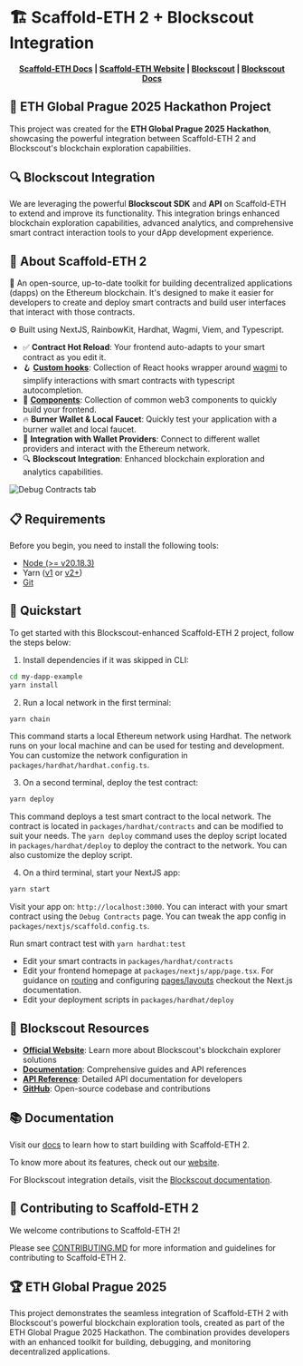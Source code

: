 # 🏗 Scaffold-ETH 2 + Blockscout Integration

<h4 align="center">
  <a href="https://docs.scaffoldeth.io">Scaffold-ETH Docs</a> |
  <a href="https://scaffoldeth.io">Scaffold-ETH Website</a> |
  <a href="https://www.blockscout.com/">Blockscout</a> |
  <a href="https://docs.blockscout.com/">Blockscout Docs</a>
</h4>

## 🎯 ETH Global Prague 2025 Hackathon Project

This project was created for the **ETH Global Prague 2025 Hackathon**, showcasing the powerful integration between Scaffold-ETH 2 and Blockscout's blockchain exploration capabilities.

## 🔍 Blockscout Integration

We are leveraging the powerful **Blockscout SDK** and **API** on Scaffold-ETH to extend and improve its functionality. This integration brings enhanced blockchain exploration capabilities, advanced analytics, and comprehensive smart contract interaction tools to your dApp development experience.

## 🚀 About Scaffold-ETH 2

🧪 An open-source, up-to-date toolkit for building decentralized applications (dapps) on the Ethereum blockchain. It's designed to make it easier for developers to create and deploy smart contracts and build user interfaces that interact with those contracts.

⚙️ Built using NextJS, RainbowKit, Hardhat, Wagmi, Viem, and Typescript.

- ✅ **Contract Hot Reload**: Your frontend auto-adapts to your smart contract as you edit it.
- 🪝 **[Custom hooks](https://docs.scaffoldeth.io/hooks/)**: Collection of React hooks wrapper around [wagmi](https://wagmi.sh/) to simplify interactions with smart contracts with typescript autocompletion.
- 🧱 [**Components**](https://docs.scaffoldeth.io/components/): Collection of common web3 components to quickly build your frontend.
- 🔥 **Burner Wallet & Local Faucet**: Quickly test your application with a burner wallet and local faucet.
- 🔐 **Integration with Wallet Providers**: Connect to different wallet providers and interact with the Ethereum network.
- 🔍 **Blockscout Integration**: Enhanced blockchain exploration and analytics capabilities.

![Debug Contracts tab](https://github.com/scaffold-eth/scaffold-eth-2/assets/55535804/b237af0c-5027-4849-a5c1-2e31495cccb1)

## 📋 Requirements

Before you begin, you need to install the following tools:

- [Node (>= v20.18.3)](https://nodejs.org/en/download/)
- Yarn ([v1](https://classic.yarnpkg.com/en/docs/install/) or [v2+](https://yarnpkg.com/getting-started/install))
- [Git](https://git-scm.com/downloads)

## 🚀 Quickstart

To get started with this Blockscout-enhanced Scaffold-ETH 2 project, follow the steps below:

1. Install dependencies if it was skipped in CLI:

```bash
cd my-dapp-example
yarn install
```

2. Run a local network in the first terminal:

```bash
yarn chain
```

This command starts a local Ethereum network using Hardhat. The network runs on your local machine and can be used for testing and development. You can customize the network configuration in `packages/hardhat/hardhat.config.ts`.

3. On a second terminal, deploy the test contract:

```bash
yarn deploy
```

This command deploys a test smart contract to the local network. The contract is located in `packages/hardhat/contracts` and can be modified to suit your needs. The `yarn deploy` command uses the deploy script located in `packages/hardhat/deploy` to deploy the contract to the network. You can also customize the deploy script.

4. On a third terminal, start your NextJS app:

```bash
yarn start
```

Visit your app on: `http://localhost:3000`. You can interact with your smart contract using the `Debug Contracts` page. You can tweak the app config in `packages/nextjs/scaffold.config.ts`.

Run smart contract test with `yarn hardhat:test`

- Edit your smart contracts in `packages/hardhat/contracts`
- Edit your frontend homepage at `packages/nextjs/app/page.tsx`. For guidance on [routing](https://nextjs.org/docs/app/building-your-application/routing/defining-routes) and configuring [pages/layouts](https://nextjs.org/docs/app/building-your-application/routing/pages-and-layouts) checkout the Next.js documentation.
- Edit your deployment scripts in `packages/hardhat/deploy`

## 🔗 Blockscout Resources

- **[Official Website](https://www.blockscout.com/)**: Learn more about Blockscout's blockchain explorer solutions
- **[Documentation](https://docs.blockscout.com/)**: Comprehensive guides and API references
- **[API Reference](https://docs.blockscout.com/devs/apis/rest)**: Detailed API documentation for developers
- **[GitHub](https://github.com/blockscout/blockscout)**: Open-source codebase and contributions

## 📚 Documentation

Visit our [docs](https://docs.scaffoldeth.io) to learn how to start building with Scaffold-ETH 2.

To know more about its features, check out our [website](https://scaffoldeth.io).

For Blockscout integration details, visit the [Blockscout documentation](https://docs.blockscout.com/).

## 🤝 Contributing to Scaffold-ETH 2

We welcome contributions to Scaffold-ETH 2!

Please see [CONTRIBUTING.MD](https://github.com/scaffold-eth/scaffold-eth-2/blob/main/CONTRIBUTING.md) for more information and guidelines for contributing to Scaffold-ETH 2.

## 🏆 ETH Global Prague 2025

This project demonstrates the seamless integration of Scaffold-ETH 2 with Blockscout's powerful blockchain exploration tools, created as part of the ETH Global Prague 2025 Hackathon. The combination provides developers with an enhanced toolkit for building, debugging, and monitoring decentralized applications.
